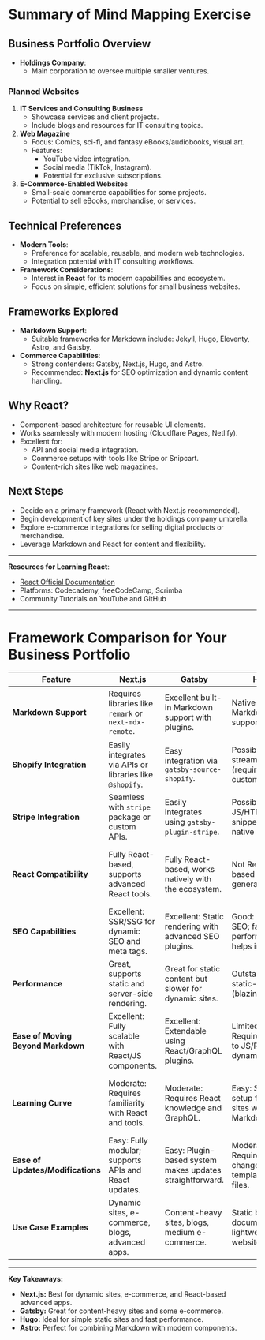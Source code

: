 
# Summary of Mind Mapping Exercise

## Business Portfolio Overview
- **Holdings Company**:
  - Main corporation to oversee multiple smaller ventures.

### Planned Websites
1. **IT Services and Consulting Business**
   - Showcase services and client projects.
   - Include blogs and resources for IT consulting topics.
2. **Web Magazine**
   - Focus: Comics, sci-fi, and fantasy eBooks/audiobooks, visual art.
   - Features: 
     - YouTube video integration.
     - Social media (TikTok, Instagram).
     - Potential for exclusive subscriptions.
3. **E-Commerce-Enabled Websites**
   - Small-scale commerce capabilities for some projects.
   - Potential to sell eBooks, merchandise, or services.

## Technical Preferences
- **Modern Tools**:
  - Preference for scalable, reusable, and modern web technologies.
  - Integration potential with IT consulting workflows.
- **Framework Considerations**:
  - Interest in **React** for its modern capabilities and ecosystem.
  - Focus on simple, efficient solutions for small business websites.

## Frameworks Explored
- **Markdown Support**:
  - Suitable frameworks for Markdown include: Jekyll, Hugo, Eleventy, Astro, and Gatsby.
- **Commerce Capabilities**:
  - Strong contenders: Gatsby, Next.js, Hugo, and Astro.
  - Recommended: **Next.js** for SEO optimization and dynamic content handling.

## Why React?
- Component-based architecture for reusable UI elements.
- Works seamlessly with modern hosting (Cloudflare Pages, Netlify).
- Excellent for:
  - API and social media integration.
  - Commerce setups with tools like Stripe or Snipcart.
  - Content-rich sites like web magazines.

## Next Steps
- Decide on a primary framework (React with Next.js recommended).
- Begin development of key sites under the holdings company umbrella.
- Explore e-commerce integrations for selling digital products or merchandise.
- Leverage Markdown and React for content and flexibility.

---

**Resources for Learning React**:
- [React Official Documentation](https://reactjs.org)
- Platforms: Codecademy, freeCodeCamp, Scrimba
- Community Tutorials on YouTube and GitHub

---

# Framework Comparison for Your Business Portfolio

| **Feature**                     | **Next.js**                                               | **Gatsby**                                              | **Hugo**                                                | **Astro**                                              |
|----------------------------------|----------------------------------------------------------|--------------------------------------------------------|--------------------------------------------------------|--------------------------------------------------------|
| **Markdown Support**             | Requires libraries like `remark` or `next-mdx-remote`.   | Excellent built-in Markdown support with plugins.       | Native Markdown support.                               | Native Markdown support with advanced flexibility.     |
| **Shopify Integration**          | Easily integrates via APIs or libraries like `@shopify`.| Easy integration via `gatsby-source-shopify`.           | Possible but less streamlined (requires custom JS).    | Possible but requires external integrations.           |
| **Stripe Integration**           | Seamless with `stripe` package or custom APIs.           | Easily integrates using `gatsby-plugin-stripe`.         | Possible via JS/HTML snippets, less native support.    | Possible via custom scripts or serverless functions.   |
| **React Compatibility**          | Fully React-based, supports advanced React tools.        | Fully React-based, works natively with the ecosystem.   | Not React-based (static generator).                   | Supports React components alongside other frameworks.  |
| **SEO Capabilities**             | Excellent: SSR/SSG for dynamic SEO and meta tags.        | Excellent: Static rendering with advanced SEO plugins.  | Good: Basic SEO; fast performance helps indirectly.    | Great: Highly customizable, static-first for speed.    |
| **Performance**                  | Great, supports static and server-side rendering.        | Great for static content but slower for dynamic sites.  | Outstanding for static-only sites (blazing fast).      | Outstanding for static sites, optimized for speed.     |
| **Ease of Moving Beyond Markdown**| Excellent: Fully scalable with React/JS components.      | Excellent: Extendable using React/GraphQL plugins.      | Limited: Requires shifting to JS/React for dynamic needs.| Excellent: Combine Markdown with JS/React components.  |
| **Learning Curve**               | Moderate: Requires familiarity with React and tools.     | Moderate: Requires React knowledge and GraphQL.         | Easy: Simpler setup for static sites with Markdown.    | Easy to Moderate: Combines simplicity with flexibility.|
| **Ease of Updates/Modifications**| Easy: Fully modular; supports APIs and React updates.    | Easy: Plugin-based system makes updates straightforward.| Moderate: Requires changes in templates/config files. | Easy: Modular design with support for multiple tools.  |
| **Use Case Examples**            | Dynamic sites, e-commerce, blogs, advanced apps.         | Content-heavy sites, blogs, medium e-commerce.          | Static blogs, documentation, lightweight websites.     | Blogs, static sites with dynamic flexibility.          |

---

**Key Takeaways:**
- **Next.js:** Best for dynamic sites, e-commerce, and React-based advanced apps.
- **Gatsby:** Great for content-heavy sites and some e-commerce. 
- **Hugo:** Ideal for simple static sites and fast performance.
- **Astro:** Perfect for combining Markdown with modern components.




